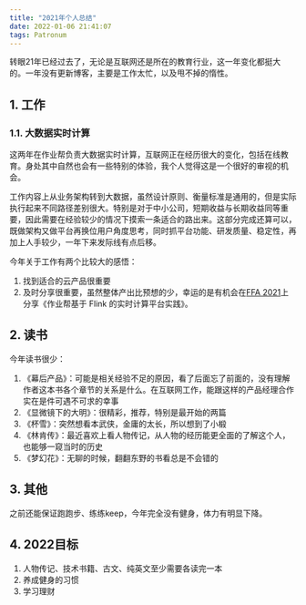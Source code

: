 ```yaml
---
title: "2021年个人总结"
date: 2022-01-06 21:41:07
tags: Patronum
---
```


转眼21年已经过去了，无论是互联网还是所在的教育行业，这一年变化都挺大的。一年没有更新博客，主要是工作太忙，以及甩不掉的惰性。

## 1. 工作

### 1.1. 大数据实时计算

这两年在作业帮负责大数据实时计算，互联网正在经历很大的变化，包括在线教育。身处其中自然也会有一些特别的体验，我个人觉得这是一个很好的审视的机会。

工作内容上从业务架构转到大数据，虽然设计原则、衡量标准是通用的，但是实际执行起来不同路径差别很大。特别是对于中小公司，短期收益与长期收益同等重要，因此需要在经验较少的情况下摸索一条适合的路出来。这部分完成还算可以，既做架构又做平台再换位用户角度思考，同时抓平台功能、研发质量、稳定性，再加上人手较少，一年下来发际线有点后移。

今年关于工作有两个比较大的感悟：
1. 找到适合的云产品很重要
2. 及时分享很重要，虽然整体产出比预想的少，幸运的是有机会在[FFA 2021](https://flink-forward.org.cn/#agenda)上分享《作业帮基于 Flink 的实时计算平台实践》。

## 2. 读书

今年读书很少：

1. 《幕后产品》：可能是相关经验不足的原因，看了后面忘了前面的，没有理解作者这本书各个章节的关系是什么。在互联网工作，能跟这样的产品经理合作实在是件可遇不可求的幸事
2. 《显微镜下的大明》：很精彩，推荐，特别是最开始的两篇
3. 《杯雪》：突然想看本武侠，金庸的太长，所以想到了小椴
4. 《林肯传》：最近喜欢上看人物传记，从人物的经历能更全面的了解这个人，也能够一窥当时的历史
5. 《梦幻花》：无聊的时候，翻翻东野的书看总是不会错的

## 3. 其他

之前还能保证跑跑步、练练keep，今年完全没有健身，体力有明显下降。

## 4. 2022目标

1. 人物传记、技术书籍、古文、纯英文至少需要各读完一本
2. 养成健身的习惯
3. 学习理财
